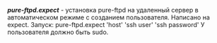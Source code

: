 ***pure-ftpd.expect*** - установка pure-ftpd на удаленный сервер в автоматическом режиме с созданием пользователя. Написано на expect.  Запуск: pure-ftpd.expect 'host' 'ssh user' 'ssh password'
У пользователя должно быть sudo.
